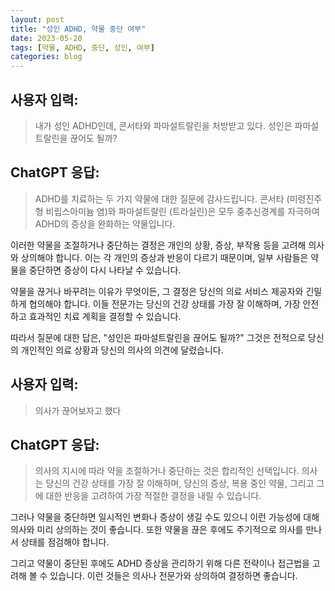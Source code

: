 ```yaml
---
layout: post
title: "성인 ADHD, 약물 중단 여부"
date: 2023-05-20
tags: [약물, ADHD, 중단, 성인, 여부]
categories: blog
---
```


## 사용자 입력:
> 내가 성인 ADHD인데, 콘서타와 파마설트랄린을 처방받고 있다. 성인은 파마설트랄린을 끊어도 될까? 

## ChatGPT 응답:
> ADHD를 치료하는 두 가지 약물에 대한 질문에 감사드립니다. 콘서타 (미령진주형 비립스아미늄 염)와 파마설트랄린 (트라실린)은 모두 중추신경계를 자극하여 ADHD의 증상을 완화하는 약물입니다.

이러한 약물을 조절하거나 중단하는 결정은 개인의 상황, 증상, 부작용 등을 고려해 의사와 상의해야 합니다. 이는 각 개인의 증상과 반응이 다르기 때문이며, 일부 사람들은 약물을 중단하면 증상이 다시 나타날 수 있습니다.

약물을 끊거나 바꾸려는 이유가 무엇이든, 그 결정은 당신의 의료 서비스 제공자와 긴밀하게 협의해야 합니다. 이들 전문가는 당신의 건강 상태를 가장 잘 이해하며, 가장 안전하고 효과적인 치료 계획을 결정할 수 있습니다.

따라서 질문에 대한 답은, "성인은 파마설트랄린을 끊어도 될까?" 그것은 전적으로 당신의 개인적인 의료 상황과 당신의 의사의 의견에 달렸습니다.

## 사용자 입력:
> 의사가 끊어보자고 했다

## ChatGPT 응답:
> 의사의 지시에 따라 약을 조절하거나 중단하는 것은 합리적인 선택입니다. 의사는 당신의 건강 상태를 가장 잘 이해하며, 당신의 증상, 복용 중인 약물, 그리고 그에 대한 반응을 고려하여 가장 적절한 결정을 내릴 수 있습니다. 

그러나 약물을 중단하면 일시적인 변화나 증상이 생길 수도 있으니 이런 가능성에 대해 의사와 미리 상의하는 것이 좋습니다. 또한 약물을 끊은 후에도 주기적으로 의사를 만나서 상태를 점검해야 합니다. 

그리고 약물이 중단된 후에도 ADHD 증상을 관리하기 위해 다른 전략이나 접근법을 고려해 볼 수 있습니다. 이런 것들은 의사나 전문가와 상의하여 결정하면 좋습니다.


